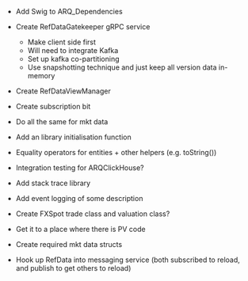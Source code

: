 - Add Swig to ARQ_Dependencies
- Create RefDataGatekeeper gRPC service
  - Make client side first
  - Will need to integrate Kafka
  - Set up kafka co-partitioning
  - Use snapshotting technique and just keep all version data in-memory
- Create RefDataViewManager
- Create subscription bit
- Do all the same for mkt data

- Add an library initialisation function
- Equality operators for entities + other helpers (e.g. toString())
- Integration testing for ARQClickHouse?
- Add stack trace library
- Add event logging of some description
- Create FXSpot trade class and valuation class?
- Get it to a place where there is PV code
- Create required mkt data structs
- Hook up RefData into messaging service (both subscribed to reload, and publish to get others to reload)